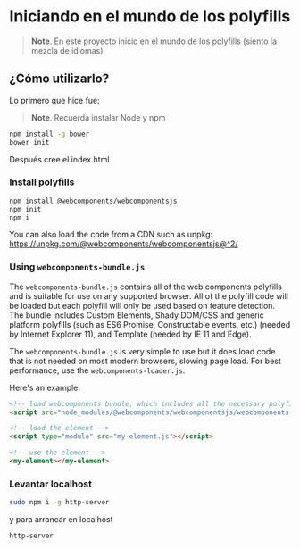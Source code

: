 
Iniciando en el mundo de los polyfills
================

> **Note**. En este proyecto inicio en el mundo de los polyfills (siento la mezcla de idiomas)

## ¿Cómo utilizarlo?
Lo primero que hice fue:

> **Note**. Recuerda instalar Node y npm

```bash
npm install -g bower
bower init
```

Después cree el index.html

### Install polyfills

```bash
npm install @webcomponents/webcomponentsjs
npm init
npm i
```
You can also load the code from a CDN such as unpkg: https://unpkg.com/@webcomponents/webcomponentsjs@^2/

### Using `webcomponents-bundle.js`

The `webcomponents-bundle.js` contains all of the web components polyfills and is
suitable for use on any supported browser. All of the polyfill code will be loaded
but each polyfill will only be used based on feature detection.
The bundle includes Custom Elements, Shady DOM/CSS and generic platform polyfills
(such as ES6 Promise, Constructable events, etc.) (needed by Internet Explorer 11),
and Template (needed by IE 11 and Edge).

The `webcomponents-bundle.js` is very simple to use but it does load code
that is not needed on most modern browsers, slowing page load. For best performance,
use the `webcomponents-loader.js`.

Here's an example:

```html
<!-- load webcomponents bundle, which includes all the necessary polyfills -->
<script src="node_modules/@webcomponents/webcomponentsjs/webcomponents-bundle.js"></script>

<!-- load the element -->
<script type="module" src="my-element.js"></script>

<!-- use the element -->
<my-element></my-element>
```

### Levantar localhost

```bash
sudo npm i -g http-server
```

y para arrancar en localhost

```bash
http-server
```